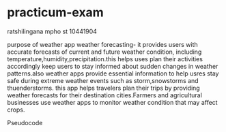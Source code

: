 # practicum-exam

ratshilingana mpho
st 10441904




purpose of weather app
weather forecasting- it provides users with accurate forecasts of current and future weather condition, including temperature,humidity,precipitation.this helps uses plan their activities accordingly
keep users to stay informed about sudden changes in weather patterns.also weather apps provide essential information to help usres stay safe during extreme weather events such as storm,snowstorms and thuenderstorms.
this app helps travelers plan their trips by providing weather forecasts for their destination cities.Farmers and agricultural businesses use weather apps to monitor weather condition that may affect crops.

Pseudocode


